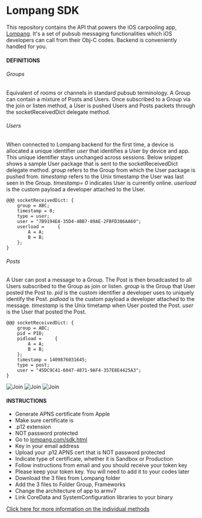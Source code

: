 Lompang SDK
===========

This repository contains the API that powers the iOS carpooling app, [Lompang](http://appstore.com/lompang). It's a set of pubsub messaging functionalities which iOS developers can call from their Obj-C codes. Backend is conveniently handled for you.


#### DEFINITIONS

###### Groups
Equivalent of rooms or channels in standard pubsub terminology. A Group can contain a mixture of Posts and Users. Once subscribed to a Group via the join or listen method, a User is pushed Users and Posts packets through the socketReceivedDict delegate method.

###### Users
When connected to Lompang backend for the first time, a device is allocated a unique identifier _user_ that identifies a User by device and app. This unique identifier stays unchanged across sessions. Below snippet shows a sample User package that is sent to the socketReceivedDict delegate method. _group_ refers to the Group from which the User package is pushed from. _timestamp_ refers to the Unix timestamp the User was last seen in the Group. _timestamp= 0_ indicates User is currently online. _userload_ is the custom payload a developer attached to the User.

```
@@@ socketReceivedDict: {
    group = ABC;
    timestamp = 0;
    type = user;
    user = "7B9194EA-35D4-4BB7-89AE-2FBFD386AA60";
    userload =     {
        A = A;
        B = B;
    };
}
```

###### Posts
A User can post a message to a Group. The Post is then broadcasted to all Users subscribed to the Group as join or listen. _group_ is the Group that User posted the Post to. _pid_ is the custom identifier a developer uses to uniquely identify the Post. _pidload_ is the custom payload a developer attached to the message. _timestamp_ is the Unix timetamp when User posted the Post. _user_ is the User that posted the Post.  

```
@@@ socketReceivedDict: {
    group = ABC;
    pid = PID;
    pidload =     {
        A = A;
        B = B;
    };
    timestamp = 1409876031645;
    type = post;
    user = "45DC9C41-6047-4871-9AF4-357E8E4425A3";
}
```




![Join](http://lompang.com/images/sdkjoin.png)
![Join](http://lompang.com/images/sdklisten.png)
![Join](http://lompang.com/images/sdkpost.png)

#### INSTRUCTIONS
* Generate APNS certificate from Apple
* Make sure certificate is
 * .p12 extension
 * NOT password protected
* Go to [lompang.com/sdk.html](http://lompang.com/sdk.html)
 * Key in your email address
 * Upload your .p12 APNS cert that is NOT password protected
 * Indicate type of certificate, whether it is Sandbox or Production
* Follow instructions from email and you should receive your token key
* Please keep your token key. You will need to add it to your codes later
* Download the 3 files from Lompang folder
* Add the 3 files to Folder Group, Frameworks
* Change the architecture of app to armv7
* Link CoreData and SystemConfiguration libraries to your binary

[Click here for more information on the individual methods](https://github.com/ngzhongcai/lompang/blob/master/Lompang/Lompang.h)
